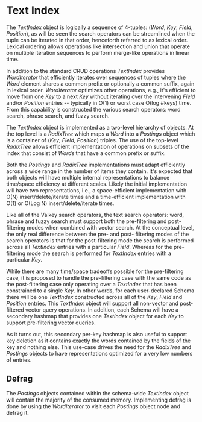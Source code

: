 # Text Index

The _TextIndex_ object is logically a sequence of 4-tuples: (_Word_, _Key_, _Field_, _Position_), as will be seen the search operators can be streamlined when the tuple can be iterated in that order, henceforth referred to as lexical order.
Lexical ordering allows operations like intersection and union that operate on multiple
iteration sequences to perform merge-like operations in linear time.

In addition to the standard CRUD operations _TextIndex_ provides _WordIterator_ that efficiently iterates over sequences of tuples where the _Word_ element shares a common prefix or
optionally a common suffix, again in lexical order. _WordIterator_ optimizes other operations, e.g.,
it's efficient to move from one _Key_ to a next _Key_ without iterating over the intervening _Field_ and/or _Position_ entries -- typically in O(1) or worst case O(log #keys) time.
From this capability is constructed the various search operators: word search, phrase search, and fuzzy search.

The _TextIndex_ object is implemented as a two-level hierarchy of objects. At the top level is a _RadixTree_ which maps a _Word_ into a _Postings_ object which is a container of (_Key_, _Field_, _Position_) triples.
The use of the top-level _RadixTree_ allows efficient implementation of operations on subsets of the index that consist of _Words_ that have a common prefix or suffix.

Both the _Postings_ and _RadixTree_ implementations must adapt efficiently across a wide range in the number of items they contain.
It's expected that both objects will have multiple internal representations to balance time/space efficiency at different scales.
Likely the initial implementation will have two representations, i.e.,
a space-efficient implementation with O(N) insert/delete/iterate times and a time-efficient implementation with O(1) or O(Log N) insert/delete/iterate times.

Like all of the Valkey search operators, the text search operators: word, phrase and fuzzy search must support both the pre-filtering and post-filtering modes when combined with vector search.
At the conceptual level, the only real difference between the pre- and post- filtering modes of the search operators is that for the post-filtering mode the search is performed across all _TextIndex_ entries with a particular _Field_. Whereas for the pre-filtering mode the search is performed for _TextIndex_ entries with a particular _Key_.

While there are many time/space tradeoffs possible for the pre-filtering case, it is proposed to handle the pre-filtering case with the same code as the post-filtering case only operating over a _TextIndex_ that has been constrained to a single _Key_.
In other words, for each user-declared Schema there will be one _TextIndex_ constructed across all of the _Key_, _Field_ and _Position_ entries. This _TextIndex_ object will support all non-vector and post-filtered vector query operations. In addition, each Schema will have a secondary hashmap that provides one _TextIndex_ object for each _Key_ to support pre-filtering vector queries.

As it turns out, this secondary per-key hashmap is also useful to support key deletion as it contains exactly the words contained by the fields of the key and nothing else. This use-case drives the need for the _RadixTree_ and _Postings_ objects to have representations optimized for a very low numbers of entries.

## Defrag

The _Postings_ objects contained within the schema-wide _TextIndex_ object will contain the majority of the consumed memory. Implementing defrag is done by using the _WordIterator_ to visit each _Postings_ object node and defrag it.
